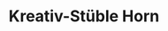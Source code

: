 ---
title: "Kreativ-Stüble Horn"
url: /stetten-am-kalten-markt/kreativ-stueble-horn/
shop: Andenken
---